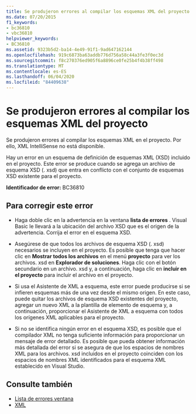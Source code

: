 ```yaml
---
title: Se produjeron errores al compilar los esquemas XML del proyecto
ms.date: 07/20/2015
f1_keywords:
- bc36810
- vbc36810
helpviewer_keywords:
- BC36810
ms.assetid: 9323b5d2-ba14-4e49-91f1-9ad647162144
ms.openlocfilehash: 919c6873ba63addb776d756a58c44a3fe3f0ec3d
ms.sourcegitcommit: f8c270376ed905f6a8896ce0fe25b4f4b38ff498
ms.translationtype: MT
ms.contentlocale: es-ES
ms.lasthandoff: 06/04/2020
ms.locfileid: "84409638"
---
```

# <a name="errors-occurred-while-compiling-the-xml-schemas-in-the-project"></a>Se produjeron errores al compilar los esquemas XML del proyecto
Se produjeron errores al compilar los esquemas XML en el proyecto. Por ello, XML IntelliSense no está disponible.  
  
 Hay un error en un esquema de definición de esquemas XML (XSD) incluido en el proyecto. Este error se produce cuando se agrega un archivo de esquema XSD (. xsd) que entra en conflicto con el conjunto de esquemas XSD existente para el proyecto.  
  
 **Identificador de error:** BC36810  
  
## <a name="to-correct-this-error"></a>Para corregir este error  
  
- Haga doble clic en la advertencia en la ventana **lista de errores** . Visual Basic le llevará a la ubicación del archivo XSD que es el origen de la advertencia. Corrija el error en el esquema XSD.  
  
- Asegúrese de que todos los archivos de esquema XSD (. xsd) necesarios se incluyen en el proyecto. Es posible que tenga que hacer clic en **Mostrar todos los archivos** en el menú **proyecto** para ver los archivos. xsd en **Explorador de soluciones**. Haga clic con el botón secundario en un archivo. xsd y, a continuación, haga clic en **incluir en el proyecto** para incluir el archivo en el proyecto.  
  
- Si usa el Asistente de XML a esquema, este error puede producirse si se infieren esquemas más de una vez desde el mismo origen. En este caso, puede quitar los archivos de esquema XSD existentes del proyecto, agregar un nuevo XML a la plantilla de elemento de esquema y, a continuación, proporcionar el Asistente de XML a esquema con todos los orígenes XML aplicables para el proyecto.  
  
- Si no se identifica ningún error en el esquema XSD, es posible que el compilador XML no tenga suficiente información para proporcionar un mensaje de error detallado. Es posible que pueda obtener información más detallada del error si se asegura de que los espacios de nombres XML para los archivos. xsd incluidos en el proyecto coinciden con los espacios de nombres XML identificados para el esquema XML establecido en Visual Studio.  
  
## <a name="see-also"></a>Consulte también

- [Lista de errores ventana](/visualstudio/ide/reference/error-list-window)
- [XML](../../programming-guide/language-features/xml/index.md)
